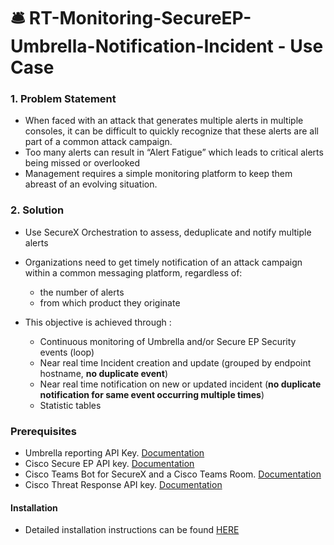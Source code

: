 # 🛎  RT-Monitoring-SecureEP-Umbrella-Notification-Incident - Use Case


### 1. Problem Statement

* When faced with an attack that generates multiple alerts in multiple consoles, it can be difficult to quickly recognize that these alerts are all part of a common attack campaign.
* Too many alerts can result in “Alert Fatigue” which leads to critical alerts being missed or overlooked
* Management requires a simple monitoring platform to keep them abreast of an evolving situation.

### 2. Solution

* Use SecureX Orchestration to assess, deduplicate and notify multiple alerts
* Organizations need to get timely notification of an attack campaign within a common messaging platform, regardless of:
  * the number of alerts
  * from which product they originate

* This objective is achieved through :

  * Continuous monitoring of Umbrella and/or Secure EP Security events (loop)
  * Near real time Incident creation and update (grouped by endpoint hostname, **no duplicate event**)
  * Near real time notification on new or updated incident (**no duplicate notification for same event occurring multiple times**)
  * Statistic tables

### Prerequisites

* Umbrella reporting API Key. [Documentation](https://docs.umbrella.com/umbrella-api/docs/reporting-api-authentication)
* Cisco Secure EP API key. [Documentation](https://console.amp.cisco.com/help/en/wwhelp/wwhimpl/js/html/wwhelp.htm)
* Cisco Teams Bot for SecureX and a Cisco Teams Room. [Documentation](https://developer.webex.com/docs/bots)
* Cisco Threat Response API key. [Documentation](https://securex.us.security.cisco.com/help/integration)


#### Installation
* Detailed installation instructions can be found [HERE](https://github.com/iberlinson/SX-AO/blob/main/RT_Monitoring_INSTALL.md)

